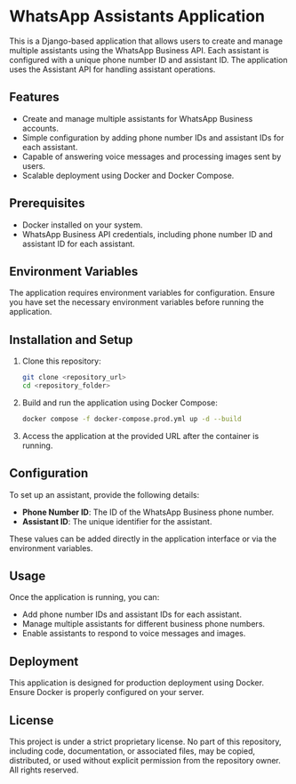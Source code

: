 # WhatsApp Assistants Application

This is a Django-based application that allows users to create and manage multiple assistants using the WhatsApp Business API. Each assistant is configured with a unique phone number ID and assistant ID. The application uses the Assistant API for handling assistant operations.

## Features

- Create and manage multiple assistants for WhatsApp Business accounts.
- Simple configuration by adding phone number IDs and assistant IDs for each assistant.
- Capable of answering voice messages and processing images sent by users.
- Scalable deployment using Docker and Docker Compose.

## Prerequisites

- Docker installed on your system.
- WhatsApp Business API credentials, including phone number ID and assistant ID for each assistant.

## Environment Variables

The application requires environment variables for configuration. Ensure you have set the necessary environment variables before running the application.

## Installation and Setup

1. Clone this repository:
   ```bash
   git clone <repository_url>
   cd <repository_folder>
   ```

2. Build and run the application using Docker Compose:
   ```bash
   docker compose -f docker-compose.prod.yml up -d --build
   ```

3. Access the application at the provided URL after the container is running.

## Configuration

To set up an assistant, provide the following details:

- **Phone Number ID**: The ID of the WhatsApp Business phone number.
- **Assistant ID**: The unique identifier for the assistant.

These values can be added directly in the application interface or via the environment variables.

## Usage

Once the application is running, you can:

- Add phone number IDs and assistant IDs for each assistant.
- Manage multiple assistants for different business phone numbers.
- Enable assistants to respond to voice messages and images.

## Deployment

This application is designed for production deployment using Docker. Ensure Docker is properly configured on your server.

## License

This project is under a strict proprietary license. No part of this repository, including code, documentation, or associated files, may be copied, distributed, or used without explicit permission from the repository owner. All rights reserved.
